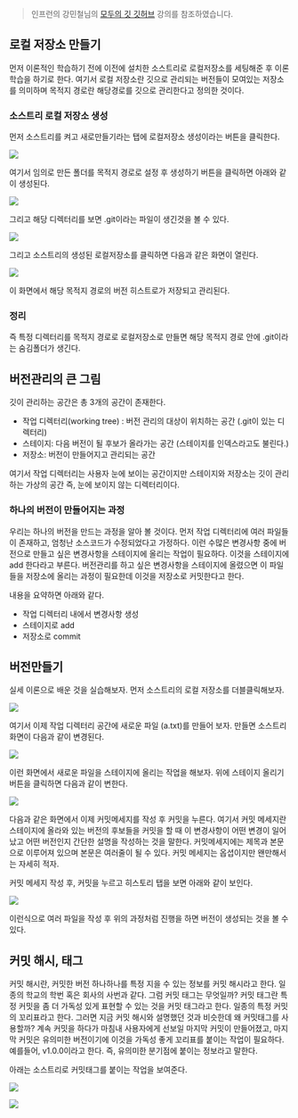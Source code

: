 > 인프런의 강민철님의 [모두의 깃 깃허브](https://www.inflearn.com/course/%EB%AA%A8%EB%91%90%EC%9D%98-%EA%B9%83-%EA%B9%83%ED%97%88%EB%B8%8C/dashboard) 강의를 참조하였습니다.

## 로컬 저장소 만들기

먼저 이론적인 학습하기 전에 이전에 설치한 소스트리로 로컬저장소를 세팅해준 후 이론 학습을 하기로 한다. 여기서 로컬 저장소란 깃으로 관리되는 버전들이 모여있는 저장소를 의미하며 목적지 경로란 해당경로를 깃으로 관리한다고 정의한 것이다.

### 소스트리 로컬 저장소 생성

먼저 소스트리를 켜고 새로만들기라는 탭에 로컬저장소 생성이라는 버튼을 클릭한다.

![](https://velog.velcdn.com/images/bini/post/da194238-d79f-4918-8787-fad98ebd6f3f/image.png)

여기서 임의로 만든 폴더를 목적지 경로로 설정 후 생성하기 버튼을 클릭하면 아래와 같이 생성된다.

![](https://velog.velcdn.com/images/bini/post/ed8cdd46-f588-4fb1-845c-e157f6e34a17/image.png)

그리고 해당 디렉터리를 보면 .git이라는 파일이 생긴것을 볼 수 있다.

![](https://velog.velcdn.com/images/bini/post/9615d861-a796-49cf-9016-7bddf4a144c3/image.png)

그리고 소스트리의 생성된 로컬저장소를 클릭하면 다음과 같은 화면이 열린다.

![](https://velog.velcdn.com/images/bini/post/bb363945-ddff-4a24-b4bb-30707cd2c237/image.png)

이 화면에서 해당 목적지 경로의 버전 히스트로가 저장되고 관리된다.

### 정리

즉 특정 디렉터리를 목적지 경로로 로컬저장소로 만들면 해당 목적지 경로 안에 .git이라는 숨김폴더가 생긴다.

## 버전관리의 큰 그림

깃이 관리하는 공간은 총 3개의 공간이 존재한다.

- 작업 디렉터리(working tree) : 버전 관리의 대상이 위치하는 공간 (.git이 있는 디렉터리)
- 스테이지: 다음 버전이 될 후보가 올라가는 공간 (스테이지를 인덱스라고도 불린다.)
- 저장소: 버전이 만들어지고 관리되는 공간

여기서 작업 디렉터리는 사용자 눈에 보이는 공간이지만 스테이지와 저장소는 깃이 관리하는 가상의 공간 즉, 눈에 보이지 않는 디렉터리이다.

### 하나의 버전이 만들어지는 과정

우리는 하나의 버전을 만드는 과정을 알아 볼 것이다. 먼저 작업 디렉터리에 여러 파일들이 존재하고, 엄청난 소스코드가 수정되었다고 가정하다. 이런 수많은 변경사항 중에 버전으로 만들고 싶은 변경사항을 스테이지에 올리는 작업이 필요하다. 이것을 스테이지에 add 한다라고 부른다. 버전관리를 하고 싶은 변경사항을 스테이지에 올렸으면 이 파일들을 저장소에 올리는 과정이 필요한데 이것을 저장소로 커밋한다고 한다.

내용을 요약하면 아래와 같다.

- 작업 디렉터리 내에서 변경사항 생성
- 스테이지로 add
- 저장소로 commit

## 버전만들기

실세 이론으로 배운 것을 실습해보자. 먼저 소스트리의 로컬 저장소를 더블클릭해보자.

![](https://velog.velcdn.com/images/bini/post/2e322533-db9a-4fd3-8322-8e459fd9793a/image.png)

여기서 이제 작업 디렉터리 공간에 새로운 파일 (a.txt)를 만들어 보자. 만들면 소스트리 화면이 다음과 같이 변경된다.

![](https://velog.velcdn.com/images/bini/post/f88a0d9a-737e-496e-a9c6-3098279a33c6/image.png)

이런 화면에서 새로운 파일을 스테이지에 올리는 작업을 해보자. 위에 스테이지 올리기 버튼을 클릭하면 다음과 같이 변한다.

![](https://velog.velcdn.com/images/bini/post/e5e72595-55ee-4412-8bdd-d70db771492f/image.png)

다음과 같은 화면에서 이제 커밋메세지를 작성 후 커밋을 누른다. 여기서 커밋 메세지란 스테이지에 올라와 있는 버전의 후보들을 커밋을 할 때 이 변경사항이 어떤 변경이 일어났고 어떤 버전인지 간단한 설명을 작성하는 것을 말한다. 커밋메세지에는 제목과 본문으로 이루어져 있으며 본문은 여러줄이 될 수 있다. 커밋 메세지는 옵셥이지만 왠만해서는 자세히 적자.

커밋 메세지 작성 후, 커밋을 누르고 히스토리 탭을 보면 아래와 같이 보인다.

![](https://velog.velcdn.com/images/bini/post/b23d4663-2751-4b33-b7be-40417a949df6/image.png)

이런식으로 여러 파일을 작성 후 위의 과정처럼 진행을 하면 버전이 생성되는 것을 볼 수 있다.

## 커밋 해시, 태그

커밋 해시란, 커밋한 버전 하나하나를 특정 지을 수 있는 정보를 커밋 해시라고 한다. 일종의 학교의 학번 혹은 회사의 사번과 같다. 그럼 커밋 태그는 무엇일까? 커밋 태그란 특정 커밋을 좀 더 가독성 있게 표현할 수 있는 것을 커밋 태그라고 한다. 일종의 특정 커밋의 꼬리표라고 한다. 그러면 지금 커밋 해시와 설명했던 것과 비슷한데 왜 커밋태그를 사용할까? 계속 커밋을 하다가 마침내 사용자에게 선보일 마지막 커밋이 만들어졌고, 마지막 커밋은 유의미한 버전이기에 이것을 가독성 좋게 꼬리표를 붙이는 작업이 필요하다. 예를들어, v1.0.0이라고 한다. 즉, 유의미한 분기점에 붙이는 정보라고 말한다.

아래는 소스트리로 커밋태그를 붙이는 작업을 보여준다.

![](https://velog.velcdn.com/images/bini/post/fa841ef7-5854-47f9-9a65-fb7d4de4272b/image.png)

![](https://velog.velcdn.com/images/bini/post/d3f060f5-6a8e-4a53-b933-27b342b6dc0b/image.png)
